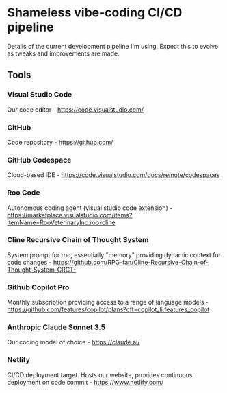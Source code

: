 # Shameless vibe-coding CI/CD pipeline
Details of the current development pipeline I'm using. Expect this to evolve as tweaks and improvements are made.

## Tools
### Visual Studio Code
Our code editor - https://code.visualstudio.com/


### GitHub
Code repository - https://github.com/


### GitHub Codespace
Cloud-based IDE - https://code.visualstudio.com/docs/remote/codespaces


### Roo Code
Autonomous coding agent (visual studio code extension) - https://marketplace.visualstudio.com/items?itemName=RooVeterinaryInc.roo-cline


### Cline Recursive Chain of Thought System
System prompt for roo, essentially "memory" providing dynamic context for code changes - https://github.com/RPG-fan/Cline-Recursive-Chain-of-Thought-System-CRCT-


### Github Copilot Pro
Monthly subscription providing access to a range of language models - https://github.com/features/copilot/plans?cft=copilot_li.features_copilot


### Anthropic Claude Sonnet 3.5
Our coding model of choice - https://claude.ai/


### Netlify
CI/CD deployment target. Hosts our website, provides continuous deployment on code commit - https://www.netlify.com/
